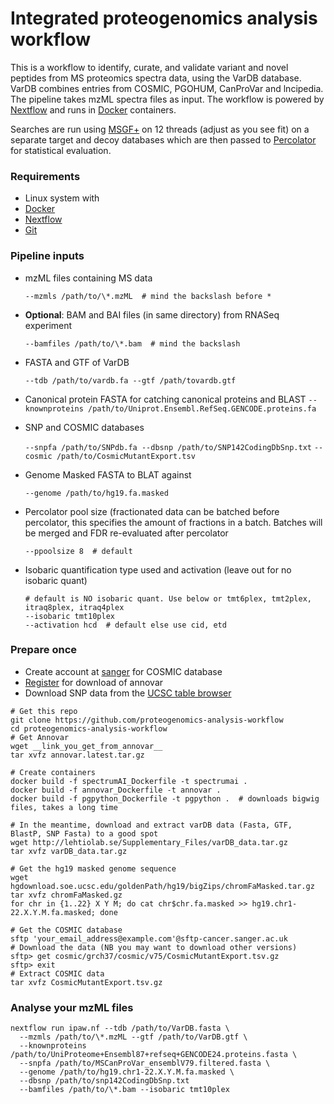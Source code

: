 Integrated proteogenomics analysis workflow
==============

This is a workflow to identify, curate, and validate variant and novel peptides from MS proteomics spectra data, using the VarDB database. VarDB combines entries from COSMIC, PGOHUM, CanProVar and lncipedia. The pipeline takes mzML spectra files as input. The workflow is powered by [Nextflow](https://nextflow.io) and runs in [Docker](https://docker.com) containers.

Searches are run using [MSGF+](https://omics.pnl.gov/software/ms-gf) on 12 threads (adjust as you see fit) on a separate target and decoy databases which are then passed to [Percolator](http://percolator.ms) for statistical evaluation.


### Requirements

  + Linux system with
  + [Docker](https://docker.io)
  + [Nextflow](https://nextflow.io)
  + [Git](https://git-scm.com)


### Pipeline inputs

  + mzML files containing MS data
  
    `--mzmls /path/to/\*.mzML  # mind the backslash before *`
  + __Optional__: BAM and BAI files (in same directory) from RNASeq experiment
  
    `--bamfiles /path/to/\*.bam  # mind the backslash`
  + FASTA and GTF of VarDB

    `--tdb /path/to/vardb.fa --gtf /path/tovardb.gtf`

  + Canonical protein FASTA for catching canonical proteins and BLAST
    `--knownproteins /path/to/Uniprot.Ensembl.RefSeq.GENCODE.proteins.fa`

  + SNP and COSMIC databases

    `--snpfa /path/to/SNPdb.fa --dbsnp /path/to/SNP142CodingDbSnp.txt`
    `--cosmic /path/to/CosmicMutantExport.tsv`

  + Genome Masked FASTA to BLAT against

    `--genome /path/to/hg19.fa.masked`
  + Percolator pool size (fractionated data can be batched before percolator, this 
    specifies the amount of fractions in a batch. Batches will be merged and
    FDR re-evaluated after percolator

    `--ppoolsize 8  # default`
  + Isobaric quantification type used and activation (leave out for no isobaric quant)

    ```
    # default is NO isobaric quant. Use below or tmt6plex, tmt2plex, itraq8plex, itraq4plex 
    --isobaric tmt10plex
    --activation hcd  # default else use cid, etd
    ```

### Prepare once

  + Create account at [sanger](http://cancer.sanger.ac.uk/cosmic/help/download) for COSMIC database
  + [Register](http://annovar.openbioinformatics.org/en/latest) for download of annovar
  + Download SNP data from the [UCSC table browser](https://genome.ucsc.edu/cgi-bin/hgTables?hgsid=654845801_AIfwaTHVOpBosVlaTdk1QGgcQYrZ&clade=mammal&org=Human&db=hg38&hgta_group=varRep&hgta_track=snp142Common&hgta_table=snp142CodingDbSnp&hgta_regionType=genome&position=chr1%3A11102837-11267747&hgta_outputType=primaryTable&hgta_outFileName=snp142CodingDbSnp.txt)
  
```
# Get this repo
git clone https://github.com/proteogenomics-analysis-workflow
cd proteogenomics-analysis-workflow
# Get Annovar
wget __link_you_get_from_annovar__
tar xvfz annovar.latest.tar.gz

# Create containers
docker build -f spectrumAI_Dockerfile -t spectrumai .
docker build -f annovar_Dockerfile -t annovar .
docker build -f pgpython_Dockerfile -t pgpython .  # downloads bigwig files, takes a long time

# In the meantime, download and extract varDB data (Fasta, GTF, BlastP, SNP Fasta) to a good spot
wget http://lehtiolab.se/Supplementary_Files/varDB_data.tar.gz
tar xvfz varDB_data.tar.gz

# Get the hg19 masked genome sequence
wget hgdownload.soe.ucsc.edu/goldenPath/hg19/bigZips/chromFaMasked.tar.gz
tar xvfz chromFaMasked.gz
for chr in {1..22} X Y M; do cat chr$chr.fa.masked >> hg19.chr1-22.X.Y.M.fa.masked; done

# Get the COSMIC database
sftp 'your_email_address@example.com'@sftp-cancer.sanger.ac.uk
# Download the data (NB you may want to download other versions)
sftp> get cosmic/grch37/cosmic/v75/CosmicMutantExport.tsv.gz
sftp> exit
# Extract COSMIC data
tar xvfz CosmicMutantExport.tsv.gz
```

### Analyse your mzML files

```
nextflow run ipaw.nf --tdb /path/to/VarDB.fasta \ 
  --mzmls /path/to/\*.mzML --gtf /path/to/VarDB.gtf \
  --knownproteins /path/to/UniProteome+Ensembl87+refseq+GENCODE24.proteins.fasta \
  --snpfa /path/to/MSCanProVar_ensemblV79.filtered.fasta \
  --genome /path/to/hg19.chr1-22.X.Y.M.fa.masked \
  --dbsnp /path/to/snp142CodingDbSnp.txt
  --bamfiles /path/to/\*.bam --isobaric tmt10plex
```
